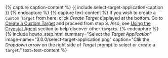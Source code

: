 {% capture caption-content %}
  {{ include.select-target-application-caption }}
{% endcapture %}
{% capture text-content %}
  If you wish to create a <code>Custom Target</code> from here, click <i>Create Target</i> displayed at the bottom. Go to <a href='#create-a-custom-target'> Create a Custom Target</a> and proceed from step 3.
  Also, see <a href='#using-the-cryostat-agent'> Using the Cryostat Agent</a> section to help discover other <code>targets</code>.
{% endcapture %}
{% include howto_step.html
  summary="Select the <i>Target Application</i>"
  image-name="3.0.0/select-target-application.png"
  caption="Clik the <i>Dropdown arrow</i> on the right side of <i>Target</i> prompt to select or create a <code>target</code>."
  text=text-content
%}
